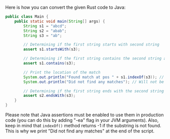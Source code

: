 Here is how you can convert the given Rust code to Java:

```java
public class Main {
    public static void main(String[] args) {
        String s1 = "abcd";
        String s2 = "abab";
        String s3 = "ab";

        // Determining if the first string starts with second string
        assert s1.startsWith(s3);

        // Determining if the first string contains the second string at any location
        assert s1.contains(s3);

        // Print the location of the match 
        System.out.println("Found match at pos " + s1.indexOf(s3)); // Found match at pos 0
        System.out.println("Did not find any matches"); // Will not be printed if there is a match, otherwise it will print this statement

        // Determining if the first string ends with the second string
        assert s2.endsWith(s3);
    }
}
```

Please note that Java assertions must be enabled to use them in production code (you can do this by adding "-ea" flag in your JVM arguments). Also, keep in mind that `indexOf()` method returns -1 if the substring is not found. This is why we print "Did not find any matches" at the end of the script.
